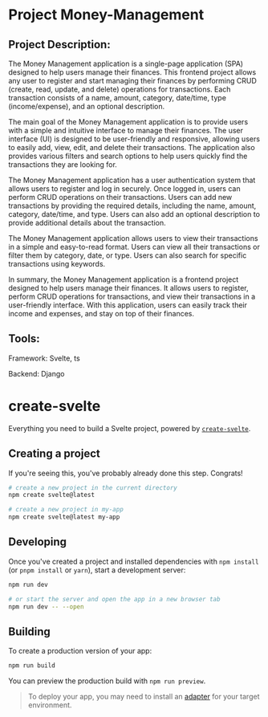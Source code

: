 # Project Money-Management

## Project Description:

The Money Management application is a single-page application (SPA) designed to help users manage their finances. This frontend project allows any user to register and start managing their finances by performing CRUD (create, read, update, and delete) operations for transactions. Each transaction consists of a name, amount, category, date/time, type (income/expense), and an optional description.

The main goal of the Money Management application is to provide users with a simple and intuitive interface to manage their finances. The user interface (UI) is designed to be user-friendly and responsive, allowing users to easily add, view, edit, and delete their transactions. The application also provides various filters and search options to help users quickly find the transactions they are looking for.

The Money Management application has a user authentication system that allows users to register and log in securely. Once logged in, users can perform CRUD operations on their transactions. Users can add new transactions by providing the required details, including the name, amount, category, date/time, and type. Users can also add an optional description to provide additional details about the transaction.

The Money Management application allows users to view their transactions in a simple and easy-to-read format. Users can view all their transactions or filter them by category, date, or type. Users can also search for specific transactions using keywords.

In summary, the Money Management application is a frontend project designed to help users manage their finances. It allows users to register, perform CRUD operations for transactions, and view their transactions in a user-friendly interface. With this application, users can easily track their income and expenses, and stay on top of their finances.

## Tools:
Framework: Svelte, ts

Backend: Django


# create-svelte

Everything you need to build a Svelte project, powered by [`create-svelte`](https://github.com/sveltejs/kit/tree/master/packages/create-svelte).

## Creating a project

If you're seeing this, you've probably already done this step. Congrats!

```bash
# create a new project in the current directory
npm create svelte@latest

# create a new project in my-app
npm create svelte@latest my-app
```

## Developing

Once you've created a project and installed dependencies with `npm install` (or `pnpm install` or `yarn`), start a development server:

```bash
npm run dev

# or start the server and open the app in a new browser tab
npm run dev -- --open
```

## Building

To create a production version of your app:

```bash
npm run build
```

You can preview the production build with `npm run preview`.

> To deploy your app, you may need to install an [adapter](https://kit.svelte.dev/docs/adapters) for your target environment.
